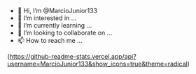 - 👋 Hi, I’m @MarcioJunior133
- 👀 I’m interested in ...
- 🌱 I’m currently learning ...
- 💞️ I’m looking to collaborate on ...
- 📫 How to reach me ...

(https://github-readme-stats.vercel.app/api?username=MarcioJunior133&show_icons=true&theme=radical)


<!---
MarcioJunior133/MarcioJunior133 is a ✨ special ✨ repository because its `README.md` (this file) appears on your GitHub profile.
You can click the Preview link to take a look at your changes.
--->
